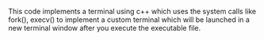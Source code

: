 This code implements a terminal using c++ which uses the system calls like fork(), execv() to implement a custom terminal which will be launched in a new terminal window after you execute the executable file. 
